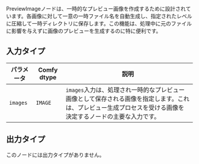 



PreviewImageノードは、一時的なプレビュー画像を作成するために設計されています。各画像に対して一意の一時ファイル名を自動生成し、指定されたレベルに圧縮して一時ディレクトリに保存します。この機能は、処理中に元のファイルに影響を与えずに画像のプレビューを生成するのに特に便利です。

## 入力タイプ

| パラメータ | Comfy dtype | 説明 |
|-----------|-------------|-------------|
| `images`  | `IMAGE`     | `images`入力は、処理され一時的なプレビュー画像として保存される画像を指定します。これは、プレビュー生成プロセスを受ける画像を決定するノードの主要な入力です。 |

## 出力タイプ

このノードには出力タイプがありません。
